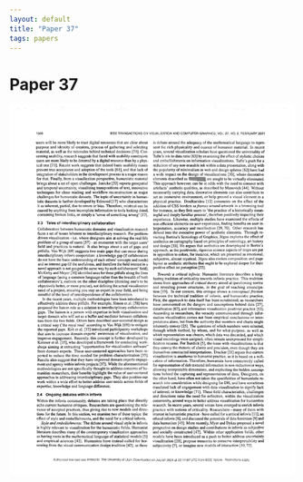 ```yaml
---
layout: default
title: "Paper 37"
tags: papers
---
```


# Paper 37

<img src="/assets/scans/37.png" alt="Page with chartjunk removed" width="800"/>
